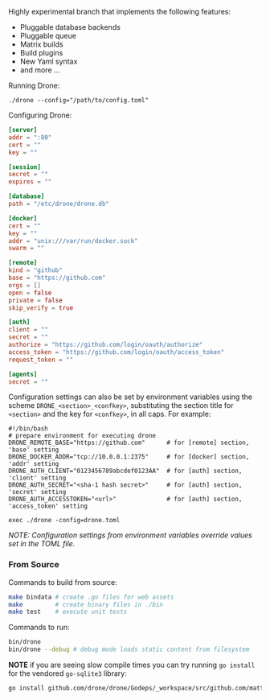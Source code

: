 Highly experimental branch that implements the following features:

* Pluggable database backends
* Pluggable queue
* Matrix builds
* Build plugins
* New Yaml syntax
* and more ...

Running Drone:

```
./drone --config="/path/to/config.toml"
```

Configuring Drone:

```toml
[server]
addr = ":80"
cert = ""
key = ""

[session]
secret = ""
expires = ""

[database]
path = "/etc/drone/drone.db"

[docker]
cert = ""
key = ""
addr = "unix:///var/run/docker.sock"
swarm = ""

[remote]
kind = "github"
base = "https://github.com"
orgs = []
open = false
private = false
skip_verify = true

[auth]
client = ""
secret = ""
authorize = "https://github.com/login/oauth/authorize"
access_token = "https://github.com/login/oauth/access_token"
request_token = ""

[agents]
secret = ""
```

Configuration settings can also be set by environment variables using the scheme
`DRONE_<section>_<confkey>`, substituting the section title for `<section>` and
the key for `<confkey>`, in all caps. For example:

```shell
#!/bin/bash
# prepare environment for executing drone
DRONE_REMOTE_BASE="https://github.com"      # for [remote] section, 'base' setting
DRONE_DOCKER_ADDR="tcp://10.0.0.1:2375"     # for [docker] section, 'addr' setting
DRONE_AUTH_CLIENT="0123456789abcdef0123AA"  # for [auth] section, 'client' setting
DRONE_AUTH_SECRET="<sha-1 hash secret>"     # for [auth] section, 'secret' setting
DRONE_AUTH_ACCESSTOKEN="<url>"              # for [auth] section, 'access_token' setting

exec ./drone -config=drone.toml
```

_NOTE: Configuration settings from environment variables override values set in
the TOML file._


### From Source

Commands to build from source:

```sh
make bindata # create .go files for web assets
make         # create binary files in ./bin
make test    # execute unit tests
```

Commands to run:

```sh
bin/drone
bin/drone --debug # debug mode loads static content from filesystem
```

**NOTE** if you are seeing slow compile times you can try running `go install`
for the vendored `go-sqlite3` library:

```sh
go install github.com/drone/drone/Godeps/_workspace/src/github.com/mattn/go-sqlite3
```
